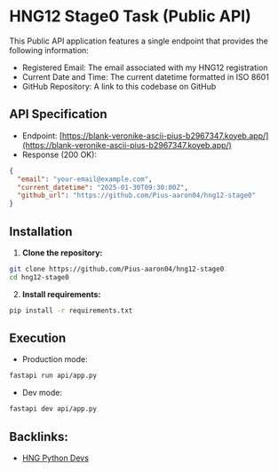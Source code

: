 # HNG12 Stage0 Task (Public API)

This Public API application features a single endpoint that provides the following information:
* Registered Email: The email associated with my HNG12 registration
* Current Date and Time: The current datetime formatted in ISO 8601
* GitHub Repository: A link to this codebase on GitHub


## API Specification
* Endpoint: [https://blank-veronike-ascii-pius-b2967347.koyeb.app/](https://blank-veronike-ascii-pius-b2967347.koyeb.app/)
* Response (200 OK):
```json
{
  "email": "your-email@example.com",
  "current_datetime": "2025-01-30T09:30:00Z",
  "github_url": "https://github.com/Pius-aaron04/hng12-stage0"
}
```

## Installation
1. **Clone the repository:**
```bash
git clone https://github.com/Pius-aaron04/hng12-stage0
cd hng12-stage0
```

2. **Install requirements:**
```bash
pip install -r requirements.txt
```

## Execution
* Production mode:
```bash
fastapi run api/app.py
```
* Dev mode:
```bash
fastapi dev api/app.py
```

## Backlinks:
- [HNG Python Devs](https://hng.tech/hire/python-developers)
